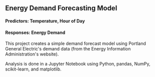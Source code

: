 ## Energy Demand Forecasting Model 
#### Predictors: Temperature, Hour of Day 
#### Responses: Energy Demand

This project creates a simple demand forecast model using Portland General Electric's demand data (from the Energy Information Administration's website).  

Analysis is done in a Jupyter Notebook using Python, pandas, NumPy, scikit-learn, and matplotlib. 

